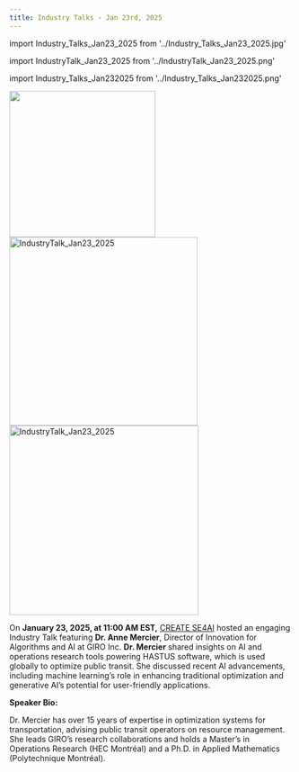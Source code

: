 ```yaml
---
title: Industry Talks - Jan 23rd, 2025
---
```

import Industry_Talks_Jan23_2025 from '../Industry_Talks_Jan23_2025.jpg'

import IndustryTalk_Jan23_2025 from '../IndustryTalk_Jan23_2025.png'

import Industry_Talks_Jan232025 from '../Industry_Talks_Jan232025.png'

<img src={Industry_Talks_Jan23_2025} width="260" marginLeft="15px"/>

<img class="image" src={IndustryTalk_Jan23_2025} alt="IndustryTalk_Jan23_2025" width="335"/>

<img class="image" src={Industry_Talks_Jan232025} alt="IndustryTalk_Jan23_2025" width="337" marginLeft="15px"/>


On **January 23, 2025, at 11:00 AM EST,** [CREATE SE4AI](https://se4ai.org/)  hosted an engaging Industry Talk featuring **Dr. Anne Mercier**, Director of Innovation for Algorithms and AI at GIRO Inc. **Dr. Mercier** shared insights on AI and operations research tools powering HASTUS software, which is used globally to optimize public transit. She discussed recent AI advancements, including machine learning’s role in enhancing traditional optimization and generative AI’s potential for user-friendly applications.


**Speaker Bio:**

Dr. Mercier has over 15 years of expertise in optimization systems for transportation, advising public transit operators on resource management. She leads GIRO’s research collaborations and holds a Master’s in Operations Research (HEC Montréal) and a Ph.D. in Applied Mathematics (Polytechnique Montréal).


